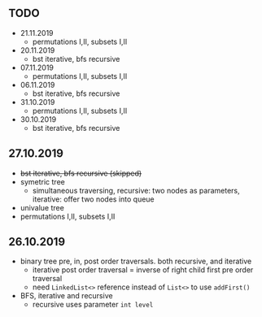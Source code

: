 ## TODO
  * 21.11.2019
    - permutations I,II, subsets I,II
  * 20.11.2019 
    - bst iterative, bfs recursive
  * 07.11.2019
    - permutations I,II, subsets I,II
  * 06.11.2019 
    - bst iterative, bfs recursive
  * 31.10.2019
    - permutations I,II, subsets I,II
  * 30.10.2019 
    - bst iterative, bfs recursive
    
## 27.10.2019
  * ~~bst iterative, bfs recursive (skipped)~~
  * symetric tree
    * simultaneous traversing, recursive: two nodes as parameters, iterative: offer two nodes into queue
  * univalue tree
  * permutations I,II, subsets I,II
  
## 26.10.2019
  * binary tree pre, in, post order traversals. both recursive, and iterative
    * iterative post order traversal = inverse of right child first pre order traversal
    * need `LinkedList<>` reference instead of `List<>` to use `addFirst()`
  * BFS, iterative and recursive
    * recursive uses parameter `int level`
